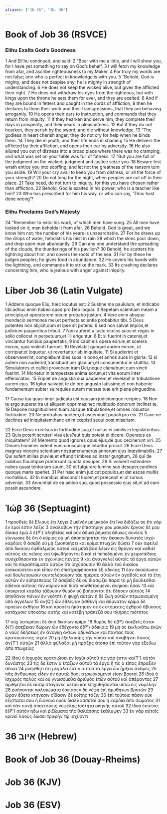 ```yaml
---
aliases: ["Jb 36", "Jb. 36"]
---
```



# Book of Job 36 (RSVCE)

### Elihu Exalts God’s Goodness
1 And Eliʹhu continued, and said:
2 “Bear with me a little, and I will show you, for I have yet something to say on God’s behalf.
3 I will fetch my knowledge from afar, and ascribe righteousness to my Maker.
4 For truly my words are not false; one who is perfect in knowledge is with you.
5 “Behold, God is mighty, and does not despise any; he is mighty in strength of understanding.
6 He does not keep the wicked alive, but gives the afflicted their right.
7 He does not withdraw his eyes from the righteous, but with kings upon the throne he sets them for ever, and they are exalted.
8 And if they are bound in fetters and caught in the cords of affliction,
9 then he declares to them their work and their transgressions, that they are behaving arrogantly.
10 He opens their ears to instruction, and commands that they return from iniquity.
11 If they hearken and serve him, they complete their days in prosperity, and their years in pleasantness.
12 But if they do not hearken, they perish by the sword, and die without knowledge.
13 “The godless in heart cherish anger; they do not cry for help when he binds them.
14 They die in youth, and their life ends in shame.g
15 He delivers the afflicted by their affliction, and opens their ear by adversity.
16 He also allured you out of distress into a broad place where there was no cramping, and what was set on your table was full of fatness.
17 “But you are full of the judgment on the wicked; judgment and justice seize you.
18 Beware lest wrath entice you into scoffing; and let not the greatness of the ransom turn you aside.
19 Will your cry avail to keep you from distress, or all the force of your strength?
20 Do not long for the night, when peoples are cut off in their place.
21 Take heed, do not turn to iniquity, for this you have chosen rather than affliction.
22 Behold, God is exalted in his power; who is a teacher like him?
23 Who has prescribed for him his way, or who can say, ‘Thou hast done wrong’?
### Elihu Proclaims God’s Majesty
24 “Remember to extol his work, of which men have sung.
25 All men have looked on it; man beholds it from afar.
26 Behold, God is great, and we know him not; the number of his years is unsearchable.
27 For he draws up the drops of water, hehdistils his mist in rain
28 which the skies pour down, and drop upon man abundantly.
29 Can any one understand the spreading of the clouds, the thunderings of his pavilion?
30 Behold, he scatters his lightning about him, and covers the roots of the sea.
31 For by these he judges peoples; he gives food in abundance.
32 He covers his hands with the lightning, and commands it to strike the mark.
33 Its crashing declares concerning him, who is jealous with anger against iniquity.


# Liber Job 36 (Latin Vulgate)

1 Addens quoque Eliu, hæc locutus est:
2 Sustine me paululum, et indicabo tibi:adhuc enim habeo quod pro Deo loquar.
3 Repetam scientiam meam a principio,et operatorem meum probabo justum.
4 Vere enim absque mendacio sermones mei,et perfecta scientia probabitur tibi.
5 Deus potentes non abjicit,cum et ipse sit potens:
6 sed non salvat impios,et judicium pauperibus tribuit.
7 Non auferet a justo oculos suos:et reges in solio collocat in perpetuum,et illi eriguntur.
8 Et si fuerint in catenis,et vinciantur funibus paupertatis,
9 indicabit eis opera eorum,et scelera eorum, quia violenti fuerunt.
10 Revelabit quoque aurem eorum, ut corripiat:et loquetur, ut revertantur ab iniquitate.
11 Si audierint et observaverint, complebunt dies suos in bono,et annos suos in gloria:
12 si autem non audierint,transibunt per gladium,et consumentur in stultitia.
13 Simulatores et callidi provocant iram Dei,neque clamabunt cum vincti fuerint.
14 Morietur in tempestate anima eorum,et vita eorum inter effeminatos.
15 Eripiet de angustia sua pauperem,et revelabit in tribulatione aurem ejus.
16 Igitur salvabit te de ore angusto latissime,et non habente fundamentum subter se:requies autem mensæ tuæ erit plena pinguedine.

17 Causa tua quasi impii judicata est:causam judiciumque recipies.
18 Non te ergo superet ira ut aliquem opprimas:nec multitudo donorum inclinet te.
19 Depone magnitudinem tuam absque tribulatione,et omnes robustos fortitudine.
20 Ne protrahas noctem,ut ascendant populi pro eis.
21 Cave ne declines ad iniquitatem:hanc enim cœpisti sequi post miseriam.

22 Ecce Deus excelsus in fortitudine sua,et nullus ei similis in legislatoribus.
23 Quis poterit scrutari vias ejus?aut quis potest ei dicere: Operatus es iniquitatem?
24 Memento quod ignores opus ejus,de quo cecinerunt viri.
25 Omnes homines vident eum:unusquisque intuetur procul.
26 Ecce Deus magnus vincens scientiam nostram:numerus annorum ejus inæstimabilis.
27 Qui aufert stillas pluviæ,et effundit imbres ad instar gurgitum,
28 qui de nubibus fluuntquæ prætexunt cuncta desuper.
29 Si voluerit extendere nubes quasi tentorium suum,
30 et fulgurare lumine suo desuper,cardines quoque maris operiet.
31 Per hæc enim judicat populos,et dat escas multis mortalibus.
32 In manibus abscondit lucem,et præcepit ei ut rursus adveniat.
33 Annuntiat de ea amico suo, quod possessio ejus sit,et ad eam possit ascendere.


# Ἰώβ 36 (Septuagint)

1 προσθεὶς δὲ Ελιους ἔτι λέγει
2 μεῖνόν με μικρὸν ἔτι ἵνα διδάξω σε ἔτι γὰρ ἐν ἐμοί ἐστιν λέξις
3 ἀναλαβὼν τὴν ἐπιστήμην μου μακρὰν ἔργοις δέ μου δίκαια ἐρῶ
4 ἐ{P'} ἀληθείας καὶ οὐκ ἄδικα ῥήματα ἀδίκως συνίεις
5 γίγνωσκε δὲ ὅτι ὁ κύριος οὐ μὴ ἀποποιήσηται τὸν ἄκακον δυνατὸς ἰσχύι καρδίας
6 ἀσεβῆ οὐ μὴ ζωοποιήσει καὶ κρίμα πτωχῶν δώσει
7 οὐκ ἀφελεῖ ἀπὸ δικαίου ὀφθαλμοὺς αὐτοῦ καὶ μετὰ βασιλέων εἰς θρόνον καὶ καθιεῖ αὐτοὺς εἰς νεῖκος καὶ ὑψωθήσονται
8 καὶ εἰ πεπεδημένοι ἐν χειροπέδαις συσχεθήσονται ἐν σχοινίοις πενίας
9 καὶ ἀναγγελεῖ αὐτοῖς τὰ ἔργα αὐτῶν καὶ τὰ παραπτώματα αὐτῶν ὅτι ἰσχύσουσιν
10 ἀλλὰ τοῦ δικαίου εἰσακούσεται καὶ εἶπεν ὅτι ἐπιστραφήσονται ἐξ ἀδικίας
11 ἐὰν ἀκούσωσιν καὶ δουλεύσωσιν συντελέσουσιν τὰς ἡμέρας αὐτῶν ἐν ἀγαθοῖς καὶ τὰ ἔτη αὐτῶν ἐν εὐπρεπείαις
12 ἀσεβεῖς δὲ οὐ διασῴζει παρὰ τὸ μὴ βούλεσθαι εἰδέναι αὐτοὺς τὸν κύριον καὶ διότι νουθετούμενοι ἀνήκοοι ἦσαν
13 καὶ ὑποκριταὶ καρδίᾳ τάξουσιν θυμόν οὐ βοήσονται ὅτι ἔδησεν αὐτούς
14 ἀποθάνοι τοίνυν ἐν νεότητι ἡ ψυχὴ αὐτῶν ἡ δὲ ζωὴ αὐτῶν τιτρωσκομένη ὑπὸ ἀγγέλων
15 ἀν{Q'} ὧν ἔθλιψαν ἀσθενῆ καὶ ἀδύνατον κρίμα δὲ πραέων ἐκθήσει
16 καὶ προσέτι ἠπάτησέν σε ἐκ στόματος ἐχθροῦ ἄβυσσος κατάχυσις ὑποκάτω αὐτῆς καὶ κατέβη τράπεζά σου πλήρης πιότητος

17 οὐχ ὑστερήσει δὲ ἀπὸ δικαίων κρίμα
18 θυμὸς δὲ ἐ{P'} ἀσεβεῖς ἔσται δ{I'} ἀσέβειαν δώρων ὧν ἐδέχοντο ἐ{P'} ἀδικίαις
19 μή σε ἐκκλινάτω ἑκὼν ὁ νοῦς δεήσεως ἐν ἀνάγκῃ ὄντων ἀδυνάτων καὶ πάντας τοὺς κραταιοῦντας ἰσχύν
20 μὴ ἐξελκύσῃς τὴν νύκτα τοῦ ἀναβῆναι λαοὺς ἀν{T'} αὐτῶν
21 ἀλλὰ φύλαξαι μὴ πράξῃς ἄτοπα ἐπὶ τοῦτον γὰρ ἐξείλω ἀπὸ πτωχείας

22 ἰδοὺ ὁ ἰσχυρὸς κραταιώσει ἐν ἰσχύι αὐτοῦ τίς γάρ ἐστιν κα{T'} αὐτὸν δυνάστης
23 τίς δέ ἐστιν ὁ ἐτάζων αὐτοῦ τὰ ἔργα ἢ τίς ὁ εἴπας ἔπραξεν ἄδικα
24 μνήσθητι ὅτι μεγάλα ἐστὶν αὐτοῦ τὰ ἔργα ὧν ἦρξαν ἄνδρες
25 πᾶς ἄνθρωπος εἶδεν ἐν ἑαυτῷ ὅσοι τιτρωσκόμενοί εἰσιν βροτοί
26 ἰδοὺ ὁ ἰσχυρὸς πολύς καὶ οὐ γνωσόμεθα ἀριθμὸς ἐτῶν αὐτοῦ καὶ ἀπέραντος
27 ἀριθμηταὶ δὲ αὐτῷ σταγόνες ὑετοῦ καὶ ἐπιχυθήσονται ὑετῷ εἰς νεφέλην
28 ῥυήσονται παλαιώματα ἐσκίασεν δὲ νέφη ἐπὶ ἀμυθήτων βροτῶν
29 ὥραν ἔθετο κτήνεσιν οἴδασιν δὲ κοίτης τάξιν
30 ἐπὶ τούτοις πᾶσιν οὐκ ἐξίσταταί σου ἡ διάνοια οὐδὲ διαλλάσσεταί σου ἡ καρδία ἀπὸ σώματος
31 καὶ ἐὰν συνῇ ἀπεκτάσεις νεφέλης ἰσότητα σκηνῆς αὐτοῦ
32 ἰδοὺ ἐκτείνει ἐ{P'} αὐτὸν ηδω καὶ ῥιζώματα τῆς θαλάσσης ἐκάλυψεν
33 ἐν γὰρ αὐτοῖς κρινεῖ λαούς δώσει τροφὴν τῷ ἰσχύοντι


# 36 איוב (Hebrew)


# Book of Job 36 (Douay-Rheims)


# Job 36 (KJV)


# Job 36 (ESV)

